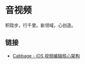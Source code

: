 # 音视频

积跬步，行千里。新领域，心创造。

## 链接

- [Cabbage - iOS 视频编辑核心架构](https://github.com/VideoFlint/Cabbage/wiki/%E4%B8%AD%E6%96%87%E8%AF%B4%E6%98%8E)